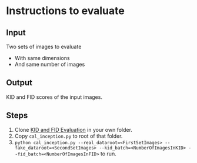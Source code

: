# Instructions to evaluate

## Input

Two sets of images to evaluate
- With same dimensions
- And same number of images

## Output

KID and FID scores of the input images.

## Steps

1. Clone [KID and FID Evaluation](https://github.com/telecombcn-dl/2018-dlai-team1) in your own folder.
2. Copy `cal_inception.py` to root of that folder.
3. `python cal_inception.py --real_dataroot=<FirstSetImages> --fake_dataroot=<SecondSetImages> --kid_batch=<NumberOfImagesInKID> --fid_batch=<NumberOfImagesInFID>` to run.